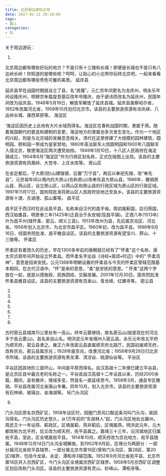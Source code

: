 ```yaml
---
title: 北京周边游玩之地
date: 2017-02-21 20:10:09
tags: 
- 路上
categories:
- 玩
---
```

关于周边游玩：

1. 

北京周边都有哪些好玩的地方？不是只有十三陵和长城！即便是长城也不是只有八达岭长岭！你知道的是哪些呢？呵呵，让贴心的小北带你玩转北京吧，一起来看看北京周边都有哪些秀色可餐的美景。
延庆县

延庆县早在战国时期就设立了县，名“居庸”。元仁宗年间更名为龙庆州，明永乐年间设隆庆州，明穆宗朱载垕登基后改年号隆庆，由于避讳而改名为延庆州，民国年间改为延庆县。1948年5月19日，解放军解放了延庆县城。延庆县属察哈尔省，1952年改属河北省，1958年10月划归北京市。该县的主要旅游资源有龙庆峡、八达岭长城、康西草原等。
海淀区

‘海淀区因历史上此地有大片水域而得名。海淀区在春秋战国时期，隶属于燕。随着我国朝代的更迭和建制的变更，海淀地方的隶属也多次发生变化。作为一个地区的兴起，则是与北京城的发展息息相关。清代在这里修建了大规模的园林建筑，圆明园、颐和园一带成为皇家禁地。1860年英法联军火烧圆明园和1900年八国联军入侵北京，致使海淀区两次遭受劫掠。 1949年1月10日，十八区人民政府在海淀镇成立，1954年6月“海淀区”作为行政区划名称，正式在版图上出现。该县的主要旅游资源有凤凰岭、大觉寺、上庄水库等。
房山区

在金定都后，于大房(防)山建陵寝，后置“万宁县”，再后以奉祀先陵，改“奉先县”。元世祖年间以境内的大房山(也称房山)改奉先县为房山县。1986年，撤销房山县、燕山区，设立房山区，以燕山区和房山县的行政区域为房山区的行政区域。1997年11月17日，国务院批准将房山区人民政府驻地迁至良乡。该县的主要旅游资源有十渡、东湖港、孤山寨等。
昌平区

昌平区于西汉时在此设昌平县，名称来自汉代的昌平侯。周初属蓟国，后归燕国，西汉始置县，明景泰三年(1425年)迁县治于永安城(现昌平镇)。正德八年(1513年)升为昌平州(辖怀柔、密云、顺义三县)。1913年改州为县，先后属京兆区、河北省。1956年划入北京市，为北京市昌平区。1960年初，改为昌平县。1999年9月16日，经国务院批准，昌平撤县设区。该县的主要旅游资源有望宝川、莽山、十三陵等。
怀柔区

怀柔区有着悠久的历史，早在1300多年前的唐朝就已经有了"怀柔"这个名称，唐太宗贞观年间开始设立怀柔县。而怀柔名字出自《诗经•周颂•时迈》中的" 怀柔百神"，意思是招来安抚。公元1368年明朝设置的怀柔县与今天的怀柔区管辖范围基本相同。在古代汉语中，"怀"是来的意思，"柔"是安抚的意思。" 怀柔"这两个字放在一起，就是以德施政，民族团结，交融发展。2001年12月30日，国务院批准怀柔县撤县设区。该县的主要旅游资源有百泉山、青龙峡、红螺寺等。
密云县

2. 

3. 

4. 

5. 

6. 

7. 

8. 
古时密云县城南15公里处有一高山，终年云雾缭绕，故名密云山(就是现在的河北丰宁县云雾山)。县名来自山名。明洪武元年省檀州入密云县。永乐元年改北平府为顺天府，密云县隶之。雍正六年改密云县直属顺天府北路厅。民国初废顺天府，改称京兆，密云县属京兆；1928年废京兆，改隶河北省；1958年9月28日归北京市所辖。该县的主要旅游资源有黑龙潭、清凉谷、桃源仙谷等。
平谷区

平谷区因其地形三面环山，中间是平原而得名。自汉高祖十二年便已建立平谷县，是北京区县中最古老的名称之一。平谷县自汉高祖十二年设县以来，历经2000余载，期间，县有撤并，境域多变，然县名一直延续至今。1958年3月，通县专区撤销，平谷县改属河北省唐山专署。同年10月，划入北京市。该县的主要旅游资源有石林峡、玻璃台、金海湖等。
标门头沟区

9. 
门头沟区原名京西矿区，1958年设区时，因圈门至风口鞍这条沟叫门头沟，故因沟得名。门头沟区历史悠久，从1万年前的“东胡林人”起，门头沟区地处古冀州。周武王十一年设燕、蓟政区，区境属蓟，燕并蓟后，区境属燕。明洪武元年，元大都改称为北平府，后又改为顺天府，宛平县属之。嘉靖三十三年，沿河城地区归属宛平县，至此，区全境属宛平县。 1914年10月，顺天府改为京兆地方，宛平县随属。1948年12月14日门头沟全境解放。到1952年9月前，区境分为两部分：一部分届河北省宛平县辖界，一部分属北京市第16区(曾称门头沟区、第28区、第20区)辖界，包括今龙泉、永定、潭柘寺3镇范围。1952年9月河北省宛平县、北京市第16区并入京西矿区，今门头沟区全境属京西矿区辖界。1958年5月京西矿区调整区划后改称门头沟区。该县的主要旅游资源有灵山、妙峰山、潭柘寺等。